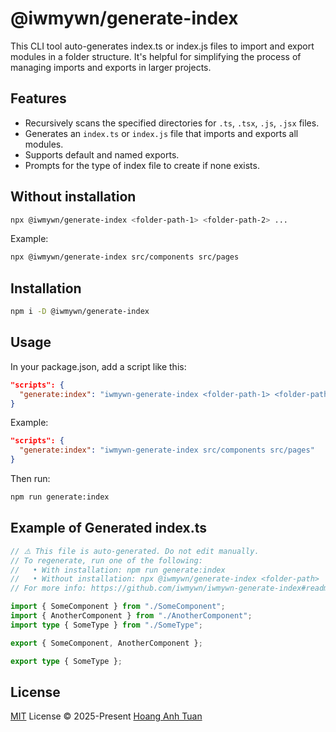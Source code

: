 # @iwmywn/generate-index

This CLI tool auto-generates index.ts or index.js files to import and export modules in a folder structure. It's helpful for simplifying the process of managing imports and exports in larger projects.

## Features

- Recursively scans the specified directories for `.ts`, `.tsx`, `.js`, `.jsx` files.
- Generates an `index.ts` or `index.js` file that imports and exports all modules.
- Supports default and named exports.
- Prompts for the type of index file to create if none exists.

## Without installation

```bash
npx @iwmywn/generate-index <folder-path-1> <folder-path-2> ...
```

Example:

```bash
npx @iwmywn/generate-index src/components src/pages
```

## Installation

```bash
npm i -D @iwmywn/generate-index
```

## Usage

In your package.json, add a script like this:

```json
"scripts": {
  "generate:index": "iwmywn-generate-index <folder-path-1> <folder-path-2> ..."
}
```

Example:

```json
"scripts": {
  "generate:index": "iwmywn-generate-index src/components src/pages"
}
```

Then run:

```bash
npm run generate:index
```

## Example of Generated index.ts

```ts
// ⚠️ This file is auto-generated. Do not edit manually.
// To regenerate, run one of the following:
//   • With installation: npm run generate:index
//   • Without installation: npx @iwmywn/generate-index <folder-path>
// For more info: https://github.com/iwmywn/iwmywn-generate-index#readme

import { SomeComponent } from "./SomeComponent";
import { AnotherComponent } from "./AnotherComponent";
import type { SomeType } from "./SomeType";

export { SomeComponent, AnotherComponent };

export type { SomeType };
```

## License

[MIT](./LICENSE) License © 2025-Present [Hoang Anh Tuan](https://github.com/iwmywn)
